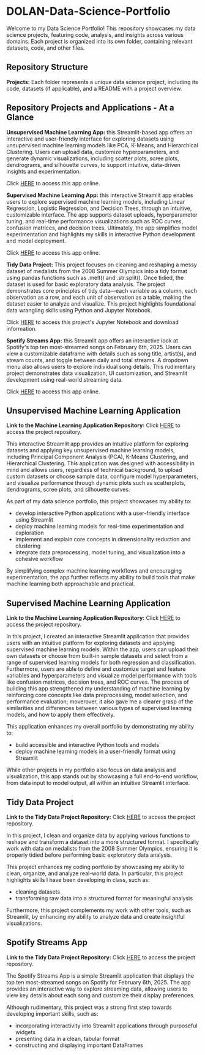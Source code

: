 # DOLAN-Data-Science-Portfolio

Welcome to my Data Science Portfolio! This repository showcases my data science projects, featuring code, analysis, and insights across various domains. Each project is organized into its own folder, containing relevant datasets, code, and other files.

## Repository Structure
**Projects:** Each folder represents a unique data science project, including its code, datasets (if applicable), and a README with a project overview.  

## Repository Projects and Applications - At a Glance

**Unsupervised Machine Learning App:** this Streamlit-based app offers an interactive and user-friendly interface for exploring datasets using unsupervised machine learning models like PCA, K-Means, and Hierarchical Clustering. Users can upload data, customize hyperparameters, and generate dynamic visualizations, including scatter plots, scree plots, dendrograms, and silhouette curves, to support intuitive, data-driven insights and experimentation.

Click [HERE](https://dolan-data-science-portfolio-ml-unsupervised-app.streamlit.app/) to access this app online.

**Supervised Machine Learning App:** this interactive Streamlit app enables users to explore supervised machine learning models, including Linear Regression, Logistic Regression, and Decision Trees, through an intuitive, customizable interface. The app supports dataset uploads, hyperparameter tuning, and real-time performance visualizations such as ROC curves, confusion matrices, and decision trees. Ultimately, the app simplifies model experimentation and highlights my skills in interactive Python development and model deployment.

Click [HERE](https://dolan-data-science-portfolio-supervisedml-app.streamlit.app/) to access this app online.

**Tidy Data Project:** This project focuses on cleaning and reshaping a messy dataset of medalists from the 2008 Summer Olympics into a tidy format using pandas functions such as .melt() and .str.split(). Once tidied, the dataset is used for basic exploratory data analysis. The project demonstrates core principles of tidy data—each variable as a column, each observation as a row, and each unit of observation as a table, making the dataset easier to analyze and visualize. This project highlights foundational data wrangling skills using Python and Jupyter Notebook.

Click [HERE](https://github.com/pdolan32/DOLAN-Data-Science-Portfolio/tree/main/TidyData-Project) to access this project's Jupyter Notebook and download information.

**Spotify Streams App:** this Streamlit app offers an interactive look at Spotify's top ten most-streamed songs on February 6th, 2025. Users can view a customizable dataframe with details such as song title, artist(s), and stream counts, and toggle between daily and total streams. A dropdown menu also allows users to explore individual song details. This rudimentary project demonstrates data visualization, UI customization, and Streamlit development using real-world streaming data.

Click [HERE](https://dolan-data-science-portfolio-spotify-streams-app.streamlit.app/) to access this app online.

## Unsupervised Machine Learning Application
 **Link to the Machine Learning Application Repository:** Click [HERE](https://github.com/pdolan32/DOLAN-Data-Science-Portfolio/tree/main/MLUnsupervisedApp) to access the project repository.

This interactive Streamlit app provides an intuitive platform for exploring datasets and applying key unsupervised machine learning models, including Principal Component Analysis (PCA), K-Means Clustering, and Hierarchical Clustering. This application was designed with accessibility in mind and allows users, regardless of technical background, to upload custom datasets or choose sample data, configure model hyperparameters, and visualize performance through dynamic plots such as scatterplots, dendrograms, scree plots, and silhouette curves.

As part of my data science portfolio, this project showcases my ability to:
- develop interactive Python applications with a user-friendly interface using Streamlit
- deploy machine learning models for real-time experimentation and exploration
- implement and explain core concepts in dimensionality reduction and clustering
- integrate data preprocessing, model tuning, and visualization into a cohesive workflow

By simplifying complex machine learning workflows and encouraging experimentation, the app further reflects my ability to build tools that make machine learning both approachable and practical.

## Supervised Machine Learning Application
 **Link to the Machine Learning Application Repository:** Click [HERE](https://github.com/pdolan32/DOLAN-Data-Science-Portfolio/tree/main/MLStreamlitApp) to access the project repository.

In this project, I created an interactive Streamlit application that provides users with an intuitive platform for exploring datasets and applying supervised machine learning models. Within the app, users can upload their own datasets or choose from built-in sample datasets and select from a range of supervised learning models for both regression and classification. Furthermore, users are able to define and customize target and feature variables and hyperparameters and visualize model performance with tools like confusion matrices, decision trees, and ROC curves. The process of building this app strengthened my understanding of machine learning by reinforcing core concepts like data preprocessing, model selection, and performance evaluation; moverover, it also gave me a clearer grasp of the similarities and differences between various types of supervised learning models, and how to apply them effectively.

This application enhances my overall portfolio by demonstrating my ability to:
- build accessible and interactive Python tools and models
- deploy machine learning models in a user-friendly format using Streamlit

While other projects in my portfolio also focus on data analysis and visualization, this app stands out by showcasing a full end-to-end workflow, from data input to model output, all within an intuitive Streamlit interface.

## Tidy Data Project
 **Link to the Tidy Data Project Repository:** Click [HERE](https://github.com/pdolan32/DOLAN-Data-Science-Portfolio/tree/main/TidyData-Project) to access the project repository.

In this project, I clean and organize data by applying various functions to reshape and transform a dataset into a more structured format. I specifically work with data on medalists from the 2008 Summer Olympics, ensuring it is properly tidied before performing basic exploratory data analysis.

This project enhances my coding portfolio by showcasing my ability to clean, organize, and analyze real-world data. In particular, this project highlights skills I have been developing in class, such as:
- cleaning datasets
- transforming raw data into a structured format for meaningful analysis

Furthermore, this project complements my work with other tools, such as Streamlit, by enhancing my ability to analyze data and create insightful visualizations.

## Spotify Streams App

**Link to the Tidy Data Project Repository:** Click [HERE](https://github.com/pdolan32/DOLAN-Data-Science-Portfolio/tree/main/basic_streamlit_app) to access the project repository.

The Spotify Streams App is a simple Streamlit application that displays the top ten most-streamed songs on Spotify for February 6th, 2025. The app provides an interactive way to explore streaming data, allowing users to view key details about each song and customize their display preferences.

Although rudimentary, this project was a strong first step towards developing important skills, such as:
- incorporating interactivity into Streamlit applications through purposeful widgets
- presenting data in a clean, tabular format
- constructing and displaying important DataFrames
